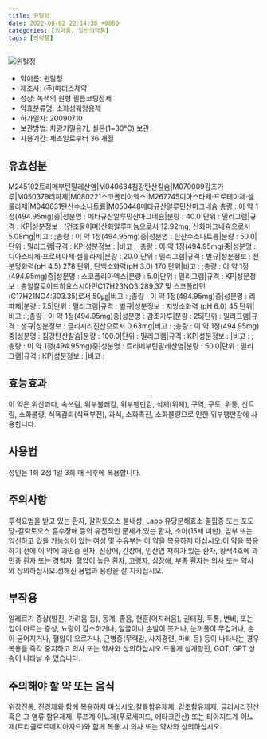 ```yaml
---
title: 윈탈정
date: 2022-08-02 22:14:38 +0800
categories: [의약품, 일반의약품]
tags: [의약품]
---
```

![윈탈정](https://nedrug.mfds.go.kr/pbp/cmn/itemImageDownload/147426445026400071)

- 약이름: 윈탈정
- 제조사: (주)마더스제약
- 성상: 녹색의 원형 필름코팅정제
- 약효분류명: 소화성궤양용제
- 허가일자: 20090710
- 보관방법: 차광기밀용기, 실온(1~30℃) 보관
- 사용기간: 제조일로부터 36 개월
## 유효성분
M245102트리메부틴말레산염|M040634침강탄산칼슘|M070009감초가루|M050379리파제|M080221스코폴리아엑스|M267745디아스타제·프로테아제·셀룰라제|M040631탄산수소나트륨|M050448메타규산알루민산마그네슘
총량 : 이 약 1정(494.95mg)중|성분명 : 메타규산알루민산마그네슘|분량 : 40.0|단위 : 밀리그램|규격 : KP|성분정보 : (건조물이며)산화알루미늄으로서 12.92mg, 산화마그네슘으로서 5.08mg|비고 : ;총량 : 이 약 1정(494.95mg)중|성분명 : 탄산수소나트륨|분량 : 50.0|단위 : 밀리그램|규격 : KP|성분정보 : |비고 : ;총량 : 이 약 1정(494.95mg)중|성분명 : 디아스타제·프로테아제·셀룰라제|분량 : 20.0|단위 : 밀리그램|규격 : 별규|성분정보 : 전분당화력(pH 4.5) 278 단위, 단백소화력(pH 3.0) 170 단위|비고 : ;총량 : 이 약 1정(494.95mg)중|성분명 : 스코폴리아엑스|분량 : 5.0|단위 : 밀리그램|규격 : KP|성분정보 : 총알칼로이드히요스시아민C17H23NO3:289.37 및 스코폴라민(C17H21NO4:303.35)로서 50㎍|비고 : ;총량 : 이 약 1정(494.95mg)중|성분명 : 리파제|분량 : 7.5|단위 : 밀리그램|규격 : 별규|성분정보 : 지방소화력 (pH 6.0) 45 단위|비고 : ;총량 : 이 약 1정(494.95mg)중|성분명 : 감초가루|분량 : 25|단위 : 밀리그램|규격 : 생규|성분정보 : 글리시리진산으로서 0.63mg|비고 : ;총량 : 이 약 1정(494.95mg)중|성분명 : 침강탄산칼슘|분량 : 100.0|단위 : 밀리그램|규격 : KP|성분정보 : |비고 : ;총량 : 이 약 1정(494.95mg)중|성분명 : 트리메부틴말레산염|분량 : 50.0|단위 : 밀리그램|규격 : KP|성분정보 : |비고 :
## 효능효과
이 약은 위산과다, 속쓰림, 위부불쾌감, 위부팽만감, 식체(위체), 구역, 구토, 위통, 신트림, 소화불량, 식욕감퇴(식욕부진), 과식, 소화촉진, 소화불량으로 인한 위부팽만감에 사용합니다.
## 사용법
성인은 1회 2정 1일 3회 매 식후에 복용합니다.
## 주의사항
투석요법을 받고 있는 환자, 갈락토오스 불내성, Lapp 유당분해효소 결핍증 또는 포도당-갈락토오스 흡수장애 등의 유전적인 문제가 있는 환자, 소아(15세 미만), 임부 또는 임신하고 있을 가능성이 있는 여성 및 수유부는 이 약을 복용하지 마십시오.이 약을 복용하기 전에 이 약에 과민증 환자, 신장애, 간장애, 인산염 저하가 있는 환자, 황색4호에 과민증 환자 또는 경험자, 혈압이 높은 환자, 고령자, 심장애, 부종 환자는 의사 또는 약사와 상의하십시오.정해진 용법과 용량을 잘 지키십시오.
## 부작용
알레르기 증상(발진, 가려움 등), 동계, 졸음, 현훈(어지러움), 권태감, 두통, 변비, 또는 입이 마르는 증상, 뇨량이 감소하거나, 얼굴이나 손발이 붓거나, 눈꺼풀이 무겁거나, 손이 굳어지거나, 혈압이 오르거나, 근병증(무력감, 사지경련, 마비 등) 등이 나타나는 경우 복용을 즉각 중지하고 의사 또는 약사와 상의하십시오.드물게 심계항진, GOT, GPT 상승이 나타날 수 있습니다.
## 주의해야 할 약 또는 음식
위장진통, 진경제와 함께 복용하지 마십시오.칼륨함유제제, 감초함유제제, 글리시리진산 혹은 그 염류 함유제제, 루프계 이뇨제(푸로세미드, 에타크린산) 또는 티아지드계 이뇨제(트리클로르메치아지드)와 함께 복용 시 의사 또는 약사와 상의하십시오.
